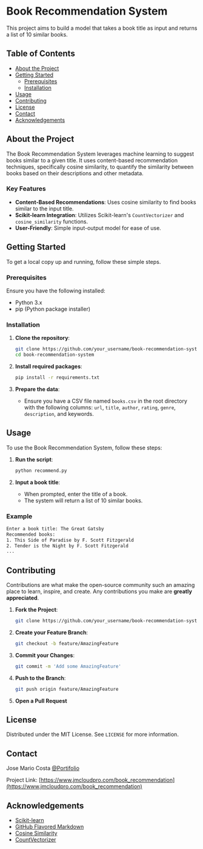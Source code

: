 

# Book Recommendation System

This project aims to build a model that takes a book title as input and returns a list of 10 similar books.

## Table of Contents
- [About the Project](#about-the-project)
- [Getting Started](#getting-started)
  - [Prerequisites](#prerequisites)
  - [Installation](#installation)
- [Usage](#usage)
- [Contributing](#contributing)
- [License](#license)
- [Contact](#contact)
- [Acknowledgements](#acknowledgements)

## About the Project

The Book Recommendation System leverages machine learning to suggest books similar to a given title. It uses content-based recommendation techniques, specifically cosine similarity, to quantify the similarity between books based on their descriptions and other metadata.

### Key Features
- **Content-Based Recommendations**: Uses cosine similarity to find books similar to the input title.
- **Scikit-learn Integration**: Utilizes Scikit-learn's `CountVectorizer` and `cosine_similarity` functions.
- **User-Friendly**: Simple input-output model for ease of use.

## Getting Started

To get a local copy up and running, follow these simple steps.

### Prerequisites

Ensure you have the following installed:
- Python 3.x
- pip (Python package installer)

### Installation

1. **Clone the repository**:
    ```sh
    git clone https://github.com/your_username/book-recommendation-system.git
    cd book-recommendation-system
    ```

2. **Install required packages**:
    ```sh
    pip install -r requirements.txt
    ```

3. **Prepare the data**:
    - Ensure you have a CSV file named `books.csv` in the root directory with the following columns: `url`, `title`, `author`, `rating`, `genre`, `description`, and keywords.

## Usage

To use the Book Recommendation System, follow these steps:

1. **Run the script**:
    ```sh
    python recommend.py
    ```

2. **Input a book title**:
    - When prompted, enter the title of a book.
    - The system will return a list of 10 similar books.

### Example

```sh
Enter a book title: The Great Gatsby
Recommended books:
1. This Side of Paradise by F. Scott Fitzgerald
2. Tender is the Night by F. Scott Fitzgerald
...
```

## Contributing

Contributions are what make the open-source community such an amazing place to learn, inspire, and create. Any contributions you make are **greatly appreciated**.

1. **Fork the Project**:
    ```sh
    git clone https://github.com/your_username/book-recommendation-system.git
    ```

2. **Create your Feature Branch**:
    ```sh
    git checkout -b feature/AmazingFeature
    ```

3. **Commit your Changes**:
    ```sh
    git commit -m 'Add some AmazingFeature'
    ```

4. **Push to the Branch**:
    ```sh
    git push origin feature/AmazingFeature
    ```

5. **Open a Pull Request**

## License

Distributed under the MIT License. See `LICENSE` for more information.

## Contact

Jose Mario Costa  [@Portifolio](https://jmcloudpro.com)

Project Link: [https://www.jmcloudpro.com/book_recommendation](https://www.jmcloudpro.com/book_recommendation)

## Acknowledgements

- [Scikit-learn](https://scikit-learn.org/)
- [GitHub Flavored Markdown](https://guides.github.com/features/mastering-markdown/)
- [Cosine Similarity](https://en.wikipedia.org/wiki/Cosine_similarity)
- [CountVectorizer](https://scikit-learn.org/stable/modules/generated/sklearn.feature_extraction.text.CountVectorizer.html)

